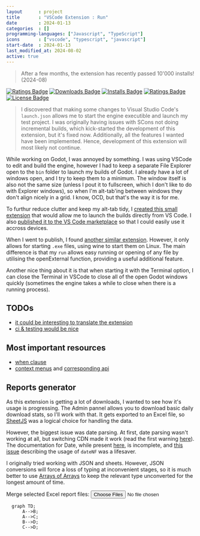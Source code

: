 ```yaml
---
layout      : project
title       : "VSCode Extension : Run"
date        : 2024-01-13
categories  : []
programming-languages: ["Javascript", "TypeScript"]
icons       : ["vscode", "typescript", "javascript"]
start-date  : 2024-01-13
last_modified_at: 2024-08-02
active: true
---
```


> After a few months, the extension has recently passed 10'000 installs! (2024-08)

[ext-url]: https://marketplace.visualstudio.com/items?itemName=hcommand.run-runner
[![Ratings Badge](https://img.shields.io/vscode-marketplace/v/hcommand.run-runner.svg)][ext-url]
[![Downloads Badge](https://img.shields.io/vscode-marketplace/d/hcommand.run-runner.svg)][ext-url]
[![Installs Badge](https://img.shields.io/vscode-marketplace/i/hcommand.run-runner.svg)][ext-url]
[![Ratings Badge](https://img.shields.io/vscode-marketplace/r/hcommand.run-runner.svg)][ext-url]
[![License Badge](https://img.shields.io/github/license/hubblecommand/run.svg?color=blue)](https://github.com/hubblecommand/run/blob/master/LICENSE)

> I discovered that making some changes to Visual Studio Code's `launch.json` allows me to start the engine executible and launch my test project. I was originally having issues with SCons not doing incremental builds, which kick-started the development of this extension, but it's fixed now. Additionally, all the features I wanted have been implemented. Hence, development of this extension will most likely not continue.

While working on Godot, I was annoyed by something. I was using VSCode to edit and build the engine, however I had to keep a separate File Explorer open to the `bin` folder to launch my builds of Godot. I already have a lot of windows open, and I try to keep them to a minimum. The window itself is also not the same size (unless I pout it to fullscreen, which I don't like to do with Explorer windows), so when I'm alt-tab'ing between windows they don't align nicely in a grid. I know, OCD, but that's the way it is for me.

To furthur reduce clutter and keep my alt-tab tidy, I [created this small extension](https://github.com/HubbleCommand/run) that would allow me to launch the builds directly from VS Code. I also [published it to the VS Code marketplace](https://marketplace.visualstudio.com/items?itemName=hcommand.run-runner) so that I could easily use it accross devices.

When I went to publish, I found [another similar extension](https://marketplace.visualstudio.com/items?itemName=HarryHopkinson.run-exe). However, it only allows for starting `.exe` files, using wine to start them on Linux. The main difference is that my `run` allows easy running or opening of any file by utilising the openExternal function, providing a useful additional feature.

Another nice thing about it is that when starting it with the Terminal option, I can close the Terminal in VSCode to close all of the open Godot windows quickly (sometimes the engine takes a while to close when there is a running process).

## TODOs
- [it could be interesting to translate the extension](https://www.npmjs.com/package/vscode-nls)
- [ci & testing would be nice](https://code.visualstudio.com/api/working-with-extensions/testing-extension)

## Most important resources
- [when clause](https://code.visualstudio.com/api/references/when-clause-contexts)
- [context menus](https://code.visualstudio.com/api/ux-guidelines/context-menus) and [corresponding api](https://code.visualstudio.com/api/references/contribution-points#contributes.menus)


## Reports generator
As this extension is getting a lot of downloads, I wanted to see how it's usage is progressing.
The Admin pannel allows you to download basic daily download stats, so I'll work with that.
It gets exported to an Excel file, so [SheetJS](https://sheetjs.com/) was a logical choice for handling the data.

However, the biggest issue was date parsing.
At first, date parsing wasn't working at all, but switching CDN made it work (read the first warning [here](https://docs.sheetjs.com/docs/getting-started/installation/standalone/)).
The documentation for Date, while present [here](https://docs.sheetjs.com/docs/csf/features/dates/), is incomplete, and [this issue](https://git.sheetjs.com/sheetjs/sheetjs/issues/718) describing the usage of `dateNF` was a lifesaver.

I originally tried working with JSON and sheets.
However, JSON conversions will force a loss of typing at inconvenient stages, so it is much better to use [Arrays of Arrays](https://docs.sheetjs.com/docs/api/utilities/array/#array-of-arrays) to keep the relevant type unconverted for the longest amount of time.


<script lang="javascript" src="https://cdn.sheetjs.com/xlsx-0.20.3/package/dist/xlsx.full.min.js"></script>


Merge selected Excel report files:
<input type="file" id="report" name="reports" accept=".xlsx" multiple/>

<script>
const standardOptions = {
	UTC: true, header: 0, blankrows: true, dateNF: 'dd"."mm"."yyyy'
}

function readDailyStats(file) {
	return new Promise((resolve) => {
		var reader = new FileReader();
		reader.onload = function(e) {
			var data = e.target.result;
			var wb = XLSX.read(data, {
				type: 'binary',
				cellDates: true,
				dense: true
			});
			console.log(wb)
			var statsSheet = wb.SheetNames[0]
			var arr = XLSX.utils.sheet_to_json(wb.Sheets[statsSheet], standardOptions);
			console.log("Array")
			console.log(arr)

			resolve(arr)
		};
		reader.onerror = function(ex) {
			console.log(ex);
		};
		reader.readAsBinaryString(file);
	})
}

function exportDailyStats(sheet) {
	const workbook = XLSX.utils.book_new();
	XLSX.utils.book_append_sheet(workbook, sheet, "Daily Stats");
	XLSX.writeFile(workbook, `Report - generated ${new Date().toISOString()}.xlsx`, { compression: true });
}

document.getElementById('report').onchange = async function() {
	var files = event.target.files
	console.log('Files:')
	console.log(files)
	var dates = []
	for (let file of files) {
		console.log(`loading file: ${file.name}`)
		const parsed = await readDailyStats(file)
		console.log(`loaded file: ${file.name}`)

		for (let entry of parsed) {
			const date = entry["Date(UTC)"]
			var found = dates.find(e => e[0].valueOf() === date.valueOf())

			if (found) {
				if (found.installs < entry["Install from VSCode"]) {
					found = [
						date,
						entry["Page Views"],
						entry["Install from VSCode"]
					]
					continue
				}
			}
			dates.push([
				date,
				entry["Page Views"],
				entry["Install from VSCode"]
			])
		}
	}

	dates.unshift(["Date", "Installs", "Views"])	//Add header row

	console.log(dates)

	exportDailyStats(XLSX.utils.aoa_to_sheet(dates, standardOptions))
}
</script>

```mermaid
  graph TD;
      A-->B;
      A-->C;
      B-->D;
      C-->D;
```
